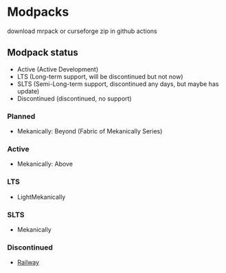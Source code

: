 # Modpacks

download mrpack or curseforge zip in github actions

## Modpack status

- Active (Active Development)
- LTS (Long-term support, will be discontinued but not now)
- SLTS (Semi-Long-term support, discontinued any days, but maybe has update)
- Discontinued (discontinued, no support)

### Planned

- Mekanically: Beyond (Fabric of Mekanically Series)

### Active

- Mekanically: Above

### LTS

- LightMekanically

### SLTS

- Mekanically

### Discontinued

- [Railway](https://github.com/MisileLab/h3/tree/9dc0ddc53464b505f99ddfc7af548cf1ba9b4cdb)
